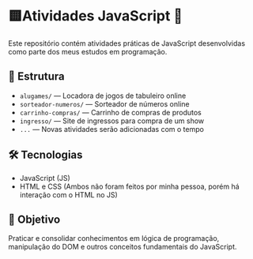 
# 🟨Atividades JavaScript 🚀

Este repositório contém atividades práticas de JavaScript desenvolvidas como parte dos meus estudos em programação.

## 📁 Estrutura

- `alugames/` — Locadora de jogos de tabuleiro online
- `sorteador-numeros/` — Sorteador de números online
- `carrinho-compras/` — Carrinho de compras de produtos 
- `ingresso/` — Site de ingressos para compra de um show
- `...` — Novas atividades serão adicionadas com o tempo

## 🛠️ Tecnologias

- JavaScript (JS)
- HTML e CSS (Ambos não foram feitos por minha pessoa, porém há interação com o HTML no JS)

## 📌 Objetivo

Praticar e consolidar conhecimentos em lógica de programação, manipulação do DOM e outros conceitos fundamentais do JavaScript.
